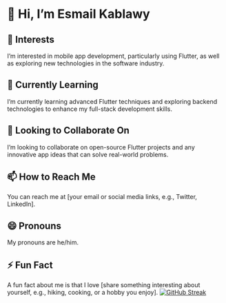 # 👋 Hi, I’m Esmail Kablawy

## 👀 Interests
I’m interested in mobile app development, particularly using Flutter, as well as exploring new technologies in the software industry.

## 🌱 Currently Learning
I’m currently learning advanced Flutter techniques and exploring backend technologies to enhance my full-stack development skills.

## 💞️ Looking to Collaborate On
I’m looking to collaborate on open-source Flutter projects and any innovative app ideas that can solve real-world problems.

## 📫 How to Reach Me
You can reach me at [your email or social media links, e.g., Twitter, LinkedIn].

## 😄 Pronouns
My pronouns are he/him.

## ⚡ Fun Fact
A fun fact about me is that I love [share something interesting about yourself, e.g., hiking, cooking, or a hobby you enjoy].
<a href="https://git.io/streak-stats"><img src="https://streak-stats.demolab.com?user=EsmailKablawy" alt="GitHub Streak" /></a>

